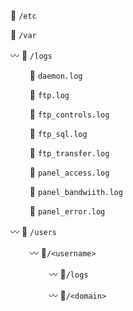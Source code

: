 📁 `/etc`

📁 `/var`

〰️ 📁 `/logs`

⠀⠀⠀📄 `daemon.log`

⠀⠀⠀📄 `ftp.log`

⠀⠀⠀📄 `ftp_controls.log`

⠀⠀⠀📄 `ftp_sql.log`

⠀⠀⠀📄 `ftp_transfer.log`

⠀⠀⠀📄 `panel_access.log`

⠀⠀⠀📄 `panel_bandwiith.log`

⠀⠀⠀📄 `panel_error.log`

〰️ 📁 `/users`

⠀⠀⠀〰️ 📁`/<username>`

⠀⠀⠀⠀⠀⠀〰️ 📁`/logs`

⠀⠀⠀⠀⠀⠀〰️ 📁`/<domain>`
